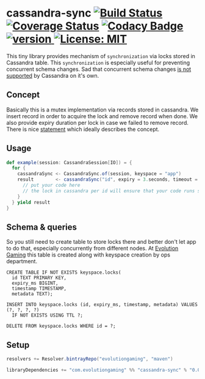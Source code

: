 # cassandra-sync [![Build Status](https://travis-ci.org/evolution-gaming/cassandra-sync.svg)](https://travis-ci.org/evolution-gaming/cassandra-sync) [![Coverage Status](https://coveralls.io/repos/evolution-gaming/cassandra-sync/badge.svg)](https://coveralls.io/r/evolution-gaming/cassandra-sync) [![Codacy Badge](https://api.codacy.com/project/badge/Grade/041b527e012447b093bf3d68b4d79c67)](https://www.codacy.com/app/evolution-gaming/cassandra-sync?utm_source=github.com&amp;utm_medium=referral&amp;utm_content=evolution-gaming/cassandra-sync&amp;utm_campaign=Badge_Grade) [ ![version](https://api.bintray.com/packages/evolutiongaming/maven/cassandra-sync/images/download.svg) ](https://bintray.com/evolutiongaming/maven/cassandra-sync/_latestVersion) [![License: MIT](https://img.shields.io/badge/License-MIT-yellowgreen.svg)](https://opensource.org/licenses/MIT)

This tiny library provides mechanism of `synchronization` via locks stored in Cassandra table.
This `synchronization` is especially useful for preventing concurrent schema changes.
Sad that concurrent schema changes [is not supported](https://issues.apache.org/jira/browse/CASSANDRA-10699) by Cassandra on it's own.

## Concept 

Basically this is a mutex implementation via records stored in cassandra.
We insert record in order to acquire the lock and remove record when done.
We also provide expiry duration per lock in case we failed to remove record.
There is nice [statement](https://stackoverflow.com/a/34558/301517) which ideally describes the concept.

## Usage

```scala
def example(session: CassandraSession[IO]) = {
  for {
    cassandraSync <- CassandraSync.of(session, keyspace = "app")
    result        <- cassandraSync("id", expiry = 3.seconds, timeout = 10.seconds) {
      // put your code here 
      // the lock in cassandra per id will ensure that your code runs strictly sequentially
    }
  } yield result
}
```

## Schema & queries

So you still need to create table to store locks there and better don't let app to do that, especially concurrently from different nodes.
At [Evolution Gaming](https://www.evolutiongaming.com) this table is created along with keyspace creation by ops department.

```cql
CREATE TABLE IF NOT EXISTS keyspace.locks(
  id TEXT PRIMARY KEY,
  expiry_ms BIGINT,
  timestamp TIMESTAMP,
  metadata TEXT);

INSERT INTO keyspace.locks (id, expiry_ms, timestamp, metadata) VALUES (?, ?, ?, ?)
  IF NOT EXISTS USING TTL ?;

DELETE FROM keyspace.locks WHERE id = ?;
```

## Setup

```scala
resolvers += Resolver.bintrayRepo("evolutiongaming", "maven")

libraryDependencies += "com.evolutiongaming" %% "cassandra-sync" % "0.0.1"
```